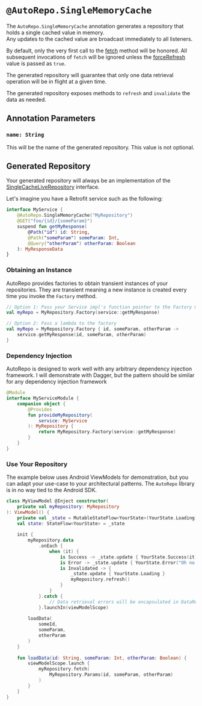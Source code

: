# `@AutoRepo.SingleMemoryCache`
The `AutoRepo.SingleMemoryCache` annotation generates a repository that holds a single cached value in memory. <br> 
Any updates to the cached value are broadcast immediately to all listeners.

By default, only the very first call to the [fetch](#suspend-fun-fetchdata-tparams-forcerefresh-boolean--false) method will be honored. All subsequent invocations of `fetch` will
be ignored unless the [forceRefresh](#suspend-fun-fetchdata-tparams-forcerefresh-boolean--false) value is passed as `true`.

The generated repository will guarantee that only one data retrieval operation will be in flight at a given time.

The generated repository exposes methods to `refresh` and `invalidate` the data as needed.


## Annotation Parameters
### `name: String`
This will be the name of the generated repository. This value is not optional.

## Generated Repository
Your generated repository will always be an implementation of the [SingleCacheLiveRepository](SINGLE_CACHE_LIVE_REPOSITORY.md) interface.

Let's imagine you have a Retrofit service such as the following:

```kotlin
interface MyService {
    @AutoRepo.SingleMemoryCache("MyRepository")
    @GET("foo/{id}/{someParam}")
    suspend fun getMyResponse(
        @Path("id") id: String, 
        @Path("someParam") someParam: Int,
        @Query("otherParam") otherParam: Boolean
    ): MyResponseData
}
```

### Obtaining an Instance
AutoRepo provides factories to obtain transient instances of your repositories. They are transient meaning a new instance 
is created every time you invoke the `Factory` method.

```kotlin
// Option 1: Pass your Service impl's function pointer to the Factory method
val myRepo = MyRepository.Factory(service::getMyResponse)

// Option 2: Pass a lambda to the factory
val myRepo = MyRepository.Factory { id, someParam, otherParam ->
    service.getMyResponse(id, someParam, otherParam)
}
```

### Dependency Injection
AutoRepo is designed to work well with any arbitrary dependency injection framework. I will demonstrate with Dagger, but 
the pattern should be similar for any dependency injection framework

```kotlin
@Module
interface MyServiceModule {
    companion object {
        @Provides
        fun provideMyRepository(
            service: MyService
        ): MyRepository {
            return MyRepository.Factory(service::getMyResponse)
        }
    }
}
```

### Use Your Repository
The example below uses Android ViewModels for demonstration, but you can adapt your use-case to your architectural patterns. 
The `AutoRepo` library is in no way tied to the Android SDK. 

```kotlin
class MyViewModel @Inject constructor(
    private val myRepository: MyRepository
): ViewModel() {
    private val _state = MutableStateFlow<YourState>(YourState.Loading)
    val state: StateFlow<YourState> = _state
    
    init {
        myRepository.data
            .onEach {
                when (it) {
                    is Success -> _state.update { YourState.Success(it) }
                    is Error -> _state.update { YourState.Error("Oh no!")}
                    is Invalidated -> {
                        _state.update { YourState.Loading }
                        myRepository.refresh()
                    } 
                }
            }.catch {
                // Data retrieval errors will be encapsulated in DataResult, but your onEach could throw errors
            }.launchIn(viewModelScope)
        
        loadData(
            someId,
            someParam,
            otherParam
        )
    }
    
    fun loadData(id: String, someParam: Int, otherParam: Boolean) {
        viewModelScope.launch {
            myRepository.fetch(
                MyRepository.Params(id, someParam, otherParam)
            )
        }
    }
}
```
